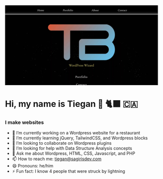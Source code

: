 ![alt my portfolio homepage](portfolio-screenshot.webp)

# Hi, my name is Tiegan 👋 🐈‍⬛ 🇨🇦

### I make websites

- 🔭 I’m currently working on a Wordpress website for a restaurant
- 🌱 I’m currently learning jQuery, TailwindCSS, and Wordpress blocks
- 👯 I’m looking to collaborate on Wordpress plugins
- 🤔 I’m looking for help with Data Structure Analysis concepts
- 💬 Ask me about Wordpress, HTML, CSS, Javascript, and PHP
- 📫 How to reach me: tiegan@sagirisdev.com
- 😄 Pronouns: he/him
- ⚡ Fun fact: I know 4 people that were struck by lightning

